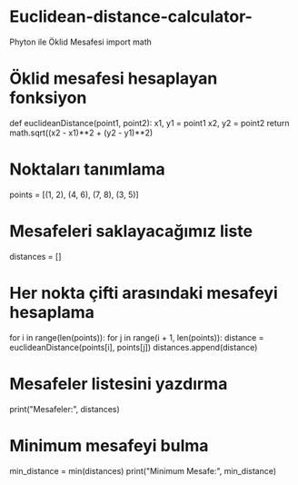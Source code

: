 # Euclidean-distance-calculator-
Phyton ile Öklid Mesafesi 
import math
# Öklid mesafesi hesaplayan fonksiyon
def euclideanDistance(point1, point2):
    x1, y1 = point1
    x2, y2 = point2
    return math.sqrt((x2 - x1)**2 + (y2 - y1)**2)

# Noktaları tanımlama
points = [(1, 2), (4, 6), (7, 8), (3, 5)]

# Mesafeleri saklayacağımız liste
distances = []

# Her nokta çifti arasındaki mesafeyi hesaplama
for i in range(len(points)):
    for j in range(i + 1, len(points)):
        distance = euclideanDistance(points[i], points[j])
        distances.append(distance)

# Mesafeler listesini yazdırma
print("Mesafeler:", distances)

# Minimum mesafeyi bulma
min_distance = min(distances)
print("Minimum Mesafe:", min_distance)
